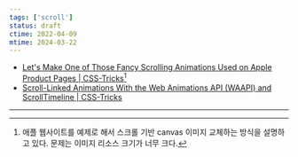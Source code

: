```yaml
---
tags: ['scroll']
status: draft
ctime: 2022-04-09
mtime: 2024-03-22
---
```


- [Let's Make One of Those Fancy Scrolling Animations Used on Apple Product Pages | CSS-Tricks](https://css-tricks.com/lets-make-one-of-those-fancy-scrolling-animations-used-on-apple-product-pages/)[^1]
- [Scroll-Linked Animations With the Web Animations API (WAAPI) and ScrollTimeline | CSS-Tricks](https://css-tricks.com/scroll-linked-animations-with-the-web-animations-api-waapi-and-scrolltimeline/)

---

[^1]: 애플 웹사이트를 예제로 해서 스크롤 기반 canvas 이미지 교체하는 방식을 설명하고 있다. 문제는 이미지 리소스 크기가 너무 크다.
